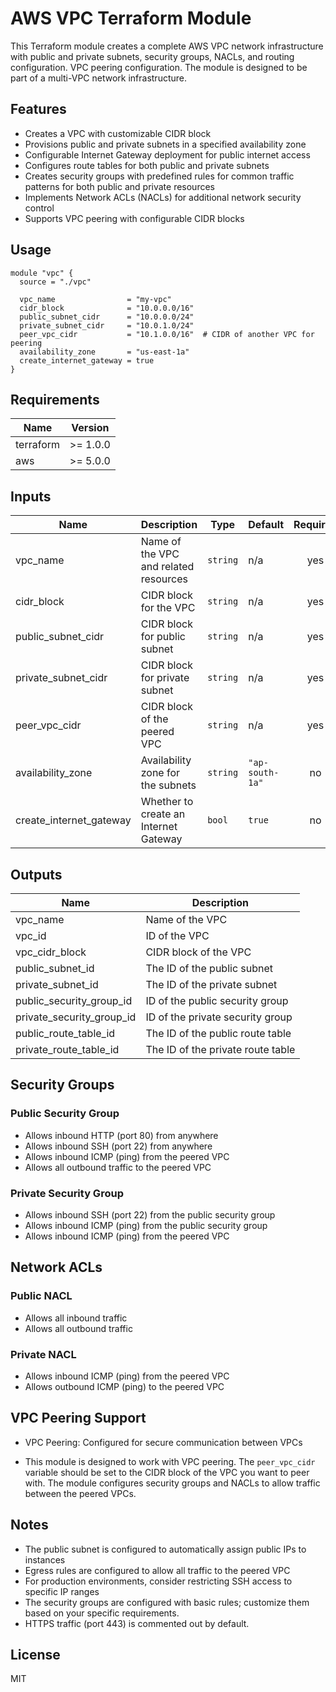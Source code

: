 # AWS VPC Terraform Module

This Terraform module creates a complete AWS VPC network infrastructure with public and private subnets, security groups, NACLs, and routing configuration. VPC peering configuration. The module is designed to be part of a multi-VPC network infrastructure.

## Features

- Creates a VPC with customizable CIDR block
- Provisions public and private subnets in a specified availability zone
- Configurable Internet Gateway deployment for public internet access
- Configures route tables for both public and private subnets
- Creates security groups with predefined rules for common traffic patterns for both public and private resources
- Implements Network ACLs (NACLs) for additional network security control
- Supports VPC peering with configurable CIDR blocks
  

## Usage

```hcl
module "vpc" {
  source = "./vpc"

  vpc_name                = "my-vpc"
  cidr_block              = "10.0.0.0/16"
  public_subnet_cidr      = "10.0.0.0/24"
  private_subnet_cidr     = "10.0.1.0/24"
  peer_vpc_cidr           = "10.1.0.0/16"  # CIDR of another VPC for peering
  availability_zone       = "us-east-1a"
  create_internet_gateway = true
}
```

## Requirements

| Name      | Version  |
| --------- | -------- |
| terraform | >= 1.0.0 |
| aws       | >= 5.0.0 |

## Inputs

| Name                    | Description                           | Type     | Default         | Required |
| ----------------------- | ------------------------------------- | -------- | --------------- | :------: |
| vpc_name                | Name of the VPC and related resources | `string` | n/a             |   yes    |
| cidr_block              | CIDR block for the VPC                | `string` | n/a             |   yes    |
| public_subnet_cidr      | CIDR block for public subnet          | `string` | n/a             |   yes    |
| private_subnet_cidr     | CIDR block for private subnet         | `string` | n/a             |   yes    |
| peer_vpc_cidr           | CIDR block of the peered VPC          | `string` | n/a             |   yes    |
| availability_zone       | Availability zone for the subnets     | `string` | `"ap-south-1a"` |    no    |
| create_internet_gateway | Whether to create an Internet Gateway | `bool`   | `true`          |    no    |

## Outputs

| Name                      | Description                       |
| ------------------------- | --------------------------------- |
| vpc_name                  | Name of the VPC                   |
| vpc_id                    | ID of the VPC                     |
| vpc_cidr_block            | CIDR block of the VPC             |
| public_subnet_id          | The ID of the public subnet       |
| private_subnet_id         | The ID of the private subnet      |
| public_security_group_id  | ID of the public security group   |
| private_security_group_id | ID of the private security group  |
| public_route_table_id     | The ID of the public route table  |
| private_route_table_id    | The ID of the private route table |

## Security Groups

### Public Security Group
- Allows inbound HTTP (port 80) from anywhere
- Allows inbound SSH (port 22) from anywhere
- Allows inbound ICMP (ping) from the peered VPC
- Allows all outbound traffic to the peered VPC

### Private Security Group
- Allows inbound SSH (port 22) from the public security group
- Allows inbound ICMP (ping) from the public security group
- Allows inbound ICMP (ping) from the peered VPC

## Network ACLs

### Public NACL
- Allows all inbound traffic
- Allows all outbound traffic

### Private NACL
- Allows inbound ICMP (ping) from the peered VPC
- Allows outbound ICMP (ping) to the peered VPC

## VPC Peering Support
- VPC Peering: Configured for secure communication between VPCs

- This module is designed to work with VPC peering. The `peer_vpc_cidr` variable should be set to the CIDR block of the VPC you want to peer with. The module configures security groups and NACLs to allow traffic between the peered VPCs.

## Notes
- The public subnet is configured to automatically assign public IPs to instances
- Egress rules are configured to allow all traffic to the peered VPC
- For production environments, consider restricting SSH access to specific IP ranges
- The security groups are configured with basic rules; customize them based on your specific requirements.
- HTTPS traffic (port 443) is commented out by default. 

## License

MIT